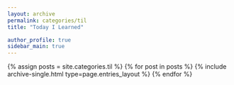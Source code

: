 ```yaml
---
layout: archive
permalink: categories/til
title: "Today I Learned"

author_profile: true
sidebar_main: true
---
```


{% assign posts = site.categories.til %}
{% for post in posts %} {% include archive-single.html type=page.entries_layout %} {% endfor %}